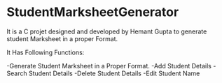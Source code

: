 # StudentMarksheetGenerator

It is a C projet designed and developed by Hemant Gupta to generate student Marksheet in a proper Format.

It Has Following Functions:

-Generate Student Marksheet in a Proper Format.
-Add Student Details
-Search Student Details
-Delete Student Details
-Edit Student Name
